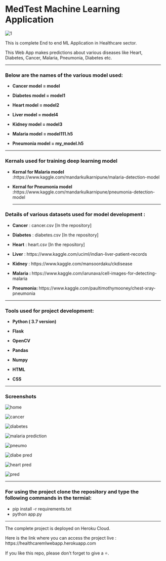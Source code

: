 # MedTest Machine Learning Application

![1](https://user-images.githubusercontent.com/61036755/94990314-c13b7800-0598-11eb-96ab-94e243e019f2.jpg)
<p> This is complete End to end ML Application in Healthcare sector.</p>
<p>This Web App makes predictions about various diseases like Heart, Diabetes, Cancer, Malaria, Pneumonia, Diabetes etc.</p>

<hr>
<h3> Below are the names of the various model used:</h3>
<ul>
<li><p><b>Cancer model = model</b></p></li>
<li><p><b>Diabetes model = model1</b></p></li>
<li><p><b>Heart model = model2</b></p></li>
<li><p><b>Liver model = model4</b></p></li>
<li><p><b>Kidney model = model3</b></p></li>

<li><p><b>Malaria model = model111.h5</b></p></li>
<li><p><b>Pneumonia model = my_model.h5</b></p></li>
</ul>
<hr>

<h3> Kernals used for training deep learning model </h3>
<ul>
<li><p><b>Kernal for Malaria model :</b>https://www.kaggle.com/mandarkulkarnipune/malaria-detection-model</p></li>

<li><p><b>Kernal for Pneumonia model :</b>https://www.kaggle.com/mandarkulkarnipune/pneumonia-detection-model</p></li>
<hr>
</ul>

<h3> Details of various datasets used for model development : </h3>
<ul>
<li><p><b>Cancer</b> : cancer.csv [In the repository]</p></li>
<li><p><b>Diabetes</b> : diabetes.csv [In the repository]</p></li>
<li><p><b>Heart</b> : heart.csv [In the repository]</p></li>
<li><p><b>Liver</b> : https://www.kaggle.com/uciml/indian-liver-patient-records </p></li>
<li><p><b>Kidney</b> : https://www.kaggle.com/mansoordaku/ckdisease </p></li>

<li><p><b>Malaria : </b> https://www.kaggle.com/iarunava/cell-images-for-detecting-malaria </p></li>
<li><p><b>Pneumonia: </b> https://www.kaggle.com/paultimothymooney/chest-xray-pneumonia </p></li>
</ul>

<hr>

<h3> Tools used for project development: </h3>
<ul>
<li><p><b>Python ( 3.7 version)</b></p></li>
<li><p><b>Flask</b></p></li>
<li><p><b>OpenCV</b></p></li>
<li><p><b>Pandas</b></p></li>
<li><p><b>Numpy</b></p></li>
<li><p><b>HTML</b></p></li>
<li><p><b>CSS</b></p></li>
</ul>

<hr>

<h3> Screenshots </h3>

![home](https://user-images.githubusercontent.com/61036755/94990681-a3234700-059b-11eb-910c-bf761fd6a99c.png)

![cancer](https://user-images.githubusercontent.com/61036755/94990685-a8809180-059b-11eb-8a84-e3ffc618441c.png)

![diabetes](https://user-images.githubusercontent.com/61036755/94990689-ad454580-059b-11eb-8611-c9dc7fc77a20.png)

![malaria prediction](https://user-images.githubusercontent.com/61036755/94992067-ef26b980-05a4-11eb-9b0a-3d1781eb4bbb.png)

![pneumo](https://user-images.githubusercontent.com/61036755/94990698-b46c5380-059b-11eb-9f92-9af7f5e4e578.png)

![diabe pred](https://user-images.githubusercontent.com/61036755/94990708-bdf5bb80-059b-11eb-98b2-56496ded3fcf.png)

![heart pred](https://user-images.githubusercontent.com/61036755/94990711-c3eb9c80-059b-11eb-9af4-a5a5368a6e14.png)

![pred](https://user-images.githubusercontent.com/61036755/94990715-cea63180-059b-11eb-8337-4311fc5f4485.png)


<hr>
 <h3> For using the project clone the repository and type the following commands in the termial: </h3>
 <ul>
  <li> pip install -r requirements.txt</li>
  <li> python app.py</li>
  </ul>
  
  <hr>
  
  <p> The complete project is deployed on Heroku Cloud.
  
 <p> Here is the link where you can access the project live : https://healthcaremlwebapp.herokuapp.com <p>
  <p> If you like this repo, please don't forget to give a ⭐.
</p>
